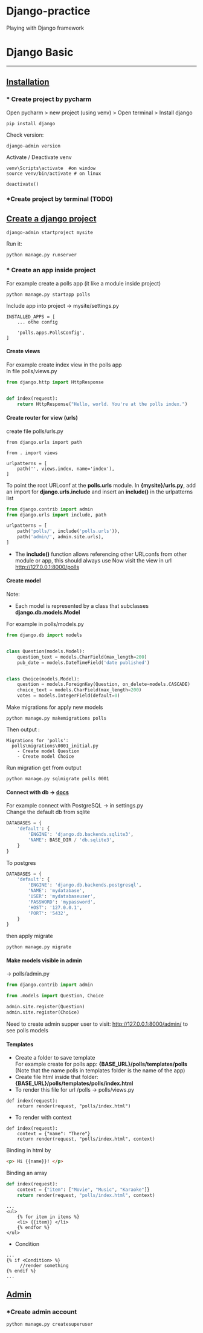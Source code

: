 # Django-practice
Playing with Django framework

# Django Basic

___

## <ins>Installation<ins>

### * Create project by pycharm
Open pycharm > new project (using venv) > Open terminal > Install django
```
pip install django
```
Check version:
```
django-admin version
```
Activate / Deactivate venv
```
venv\Scripts\activate  #on window
source venv/bin/activate # on linux
```
```
deactivate()
```

### *Create project by terminal (TODO)

## <ins>Create a django project<ins>
```
django-admin startproject mysite
```
Run it:
```
python manage.py runserver
```

### * Create an app inside project<ins>
For example create a polls app (it like a module inside project)
```
python manage.py startapp polls
```
Include app into project -> mysite/settings.py
```
INSTALLED_APPS = [
	... othe config

	'polls.apps.PollsConfig',
]
```

#### Create views
For example create index view in the polls app  
In file polls/views.py
```python
from django.http import HttpResponse


def index(request):
    return HttpResponse("Hello, world. You're at the polls index.")
```
#### Create router for view (urls)
create file polls/urls.py  
```
from django.urls import path

from . import views

urlpatterns = [
    path('', views.index, name='index'),
]
```
To point the root URLconf at the **polls.urls** module. In **{mysite}/urls.py**, add an import for **django.urls.include** and insert an **include()** in the urlpatterns list
```python
from django.contrib import admin
from django.urls import include, path

urlpatterns = [
    path('polls/', include('polls.urls')),
    path('admin/', admin.site.urls),
]
```
* The **include()** function allows referencing other URLconfs from other module or app, this should always use
Now visit the view in url http://127.0.0.1:8000/polls

#### Create model
Note:
- Each model is represented by a class that subclasses **django.db.models.Model**

For example in polls/models.py  
```python
from django.db import models


class Question(models.Model):
    question_text = models.CharField(max_length=200)
    pub_date = models.DateTimeField('date published')


class Choice(models.Model):
    question = models.ForeignKey(Question, on_delete=models.CASCADE)
    choice_text = models.CharField(max_length=200)
    votes = models.IntegerField(default=0)
```
Make migrations for apply new models
```
python manage.py makemigrations polls
```
Then output :
```
Migrations for 'polls':
  polls\migrations\0001_initial.py
    - Create model Question
    - Create model Choice
```
Run migration get from output
```
python manage.py sqlmigrate polls 0001
```

#### Connect with db -> [docs](https://docs.djangoproject.com/en/3.1/ref/settings/#std:setting-DATABASES)
For example connect with PostgreSQL -> in settings.py  
Change the default db from sqlite 
```python
DATABASES = {
    'default': {
        'ENGINE': 'django.db.backends.sqlite3',
        'NAME': BASE_DIR / 'db.sqlite3',
    }
}
```
To postgres
```python
DATABASES = {
    'default': {
        'ENGINE': 'django.db.backends.postgresql',
        'NAME': 'mydatabase',
        'USER': 'mydatabaseuser',
        'PASSWORD': 'mypassword',
        'HOST': '127.0.0.1',
        'PORT': '5432',
    }
}
```
then apply migrate
```
python manage.py migrate
```

#### Make models visible in admin
-> polls/admin.py
```py
from django.contrib import admin

from .models import Question, Choice

admin.site.register(Question)
admin.site.register(Choice)
```
Need to create admin supper user to visit: http://127.0.0.1:8000/admin/ to see polls models

#### Templates
- Create a folder to save template  
For example create for polls app: **{BASE_URL}/polls/templates/polls** (Note that the name polls in templates folder is the name of the app)
- Create file html inside that folder: **{BASE_URL}/polls/templates/polls/index.html**
- To render this file for url /polls -> polls/views.py
```
def index(request):
    return render(request, "polls/index.html")
```
- To render with context
```
def index(request):
    context = {"name": "There"}
    return render(request, "polls/index.html", context)
```
Binding in html by
```html
<p> Hi {{name}}! </p>
```

Binding an array
```python
def index(request):
    context = {"item": ["Movie", "Music", "Karaoke"]}
    return render(request, "polls/index.html", context)
```
```
...
<ul>
    {% for item in items %}
    <li> {{item}} </li>
    {% endfor %}
</ul>
```
- Condition
```
...
{% if <Condition> %}
     //render something
{% endif %}
...
```
## <ins>Admin<ins>

### *Create admin account

```
python manage.py createsuperuser
```


